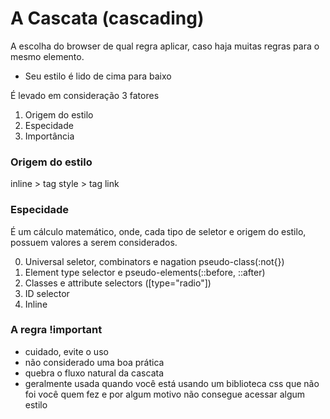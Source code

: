 # A Cascata (cascading)

A escolha do browser de qual regra aplicar, caso haja muitas regras para o mesmo elemento.

* Seu estilo é lido de cima para baixo
  
É levado em consideração 3 fatores

1. Origem do estilo
2. Especidade
3. Importância

### Origem do estilo

inline > tag style > tag link 

### Especidade

É um cálculo matemático, onde, cada tipo de seletor e origem do estilo, possuem valores a serem considerados.

0. Universal seletor, combinators e nagation pseudo-class(:not{})
1. Element type selector e pseudo-elements(::before, ::after)
10. Classes e attribute selectors ([type="radio"])
100. ID selector
1000. Inline
      
### A regra !important 

* cuidado, evite o uso
* não considerado uma boa prática
* quebra o fluxo natural da cascata
* geralmente usada quando você está usando um biblioteca css que não foi você quem fez e por 
  algum motivo não consegue acessar algum estilo